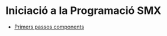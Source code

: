 # Iniciació a la Programació SMX


- [Primers passos components](https://docs.kodular.io/guides/#types-of-components)


